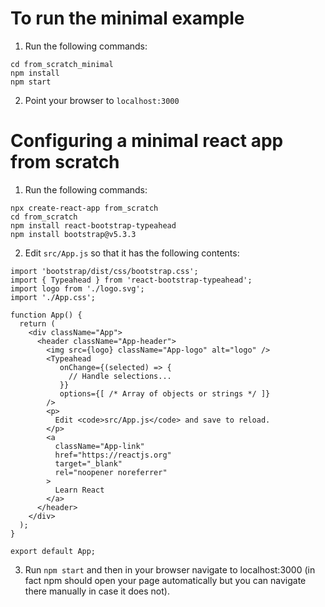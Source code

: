 # To run the minimal example

1. Run the following commands:
```
cd from_scratch_minimal
npm install
npm start
```

2. Point your browser to `localhost:3000`


# Configuring a minimal react app from scratch

1. Run the following commands:

```
npx create-react-app from_scratch
cd from_scratch
npm install react-bootstrap-typeahead
npm install bootstrap@v5.3.3
```

2. Edit `src/App.js` so that it has the following contents:
```
import 'bootstrap/dist/css/bootstrap.css';
import { Typeahead } from 'react-bootstrap-typeahead';
import logo from './logo.svg';
import './App.css';

function App() {
  return (
    <div className="App">
      <header className="App-header">
        <img src={logo} className="App-logo" alt="logo" />
        <Typeahead
           onChange={(selected) => {
             // Handle selections...
           }}
           options={[ /* Array of objects or strings */ ]}
        />
        <p>
          Edit <code>src/App.js</code> and save to reload.
        </p>
        <a
          className="App-link"
          href="https://reactjs.org"
          target="_blank"
          rel="noopener noreferrer"
        >
          Learn React
        </a>
      </header>
    </div>
  );
}

export default App;
```

3. Run `npm start` and then in your browser navigate to localhost:3000 (in fact npm should open your page automatically but you can navigate there manually in case it does not).
